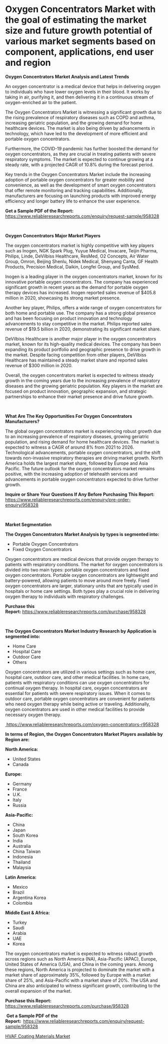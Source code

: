 <p><h1>Oxygen Concentrators Market with the goal of estimating the market size and future growth potential of various market segments based on component, applications, end user and region</h1></p><p><strong>Oxygen Concentrators Market Analysis and Latest Trends</strong></p>
<p><p>An oxygen concentrator is a medical device that helps in delivering oxygen to individuals who have lower oxygen levels in their blood. It works by taking in air, purifying it, and then delivering it in a continuous stream of oxygen-enriched air to the patient.</p><p>The Oxygen Concentrators Market is witnessing a significant growth due to the rising prevalence of respiratory diseases such as COPD and asthma, increasing geriatric population, and the growing demand for home healthcare devices. The market is also being driven by advancements in technology, which have led to the development of more efficient and portable oxygen concentrators.</p><p>Furthermore, the COVID-19 pandemic has further boosted the demand for oxygen concentrators, as they are crucial in treating patients with severe respiratory symptoms. The market is expected to continue growing at a steady rate, with a projected CAGR of 10.8% during the forecast period.</p><p>Key trends in the Oxygen Concentrators Market include the increasing adoption of portable oxygen concentrators for greater mobility and convenience, as well as the development of smart oxygen concentrators that offer remote monitoring and tracking capabilities. Additionally, manufacturers are focusing on launching products with improved energy efficiency and longer battery life to enhance the user experience.</p></p>
<p><strong>Get a Sample PDF of the Report:&nbsp;</strong> <a href="https://www.reliableresearchreports.com/enquiry/request-sample/958328">https://www.reliableresearchreports.com/enquiry/request-sample/958328</a></p>
<p>&nbsp;</p>
<p><strong>Oxygen Concentrators Major Market Players</strong></p>
<p><p>The oxygen concentrators market is highly competitive with key players such as Inogen, NGK Spark Plug, Yuyue Medical, Invacare, Teijin Pharma, Philips, Linde, DeVilbiss Healthcare, ResMed, O2 Concepts, Air Water Group, Omron, Beijing Shenlu, Nidek Medical, Shenyang Canta, GF Health Products, Precision Medical, Daikin, Longfei Group, and SysMed.</p><p>Inogen is a leading player in the oxygen concentrators market, known for its innovative portable oxygen concentrators. The company has experienced significant growth in recent years as the demand for portable oxygen therapy devices has increased. Inogen reported sales revenue of $405.8 million in 2020, showcasing its strong market presence.</p><p>Another key player, Philips, offers a wide range of oxygen concentrators for both home and portable use. The company has a strong global presence and has been focusing on product innovation and technology advancements to stay competitive in the market. Philips reported sales revenue of $19.5 billion in 2020, demonstrating its significant market share.</p><p>DeVilbiss Healthcare is another major player in the oxygen concentrators market, known for its high-quality medical devices. The company has been expanding its product portfolio and geographic presence to drive growth in the market. Despite facing competition from other players, DeVilbiss Healthcare has maintained a steady market share and reported sales revenue of $300 million in 2020.</p><p>Overall, the oxygen concentrators market is expected to witness steady growth in the coming years due to the increasing prevalence of respiratory diseases and the growing geriatric population. Key players in the market are focused on product innovation, geographic expansion, and strategic partnerships to enhance their market presence and drive future growth.</p></p>
<p>&nbsp;</p>
<p><strong>What Are The Key Opportunities For Oxygen Concentrators Manufacturers?</strong></p>
<p><p>The global oxygen concentrators market is experiencing robust growth due to an increasing prevalence of respiratory diseases, growing geriatric population, and rising demand for home healthcare devices. The market is expected to witness a CAGR of around 8% from 2021 to 2026. Technological advancements, portable oxygen concentrators, and the shift towards non-invasive respiratory therapies are driving market growth. North America holds the largest market share, followed by Europe and Asia Pacific. The future outlook for the oxygen concentrators market remains positive, with the increasing adoption of telehealth services and advancements in portable oxygen concentrators expected to drive further growth.</p></p>
<p><strong>Inquire or Share Your Questions If Any Before Purchasing This Report:</strong> <a href="https://www.reliableresearchreports.com/enquiry/pre-order-enquiry/958328">https://www.reliableresearchreports.com/enquiry/pre-order-enquiry/958328</a></p>
<p>&nbsp;</p>
<p><strong>Market Segmentation</strong></p>
<p><strong>The Oxygen Concentrators Market Analysis by types is segmented into:</strong></p>
<p><ul><li>Portable Oxygen Concentrators</li><li>Fixed Oxygen Concentrators</li></ul></p>
<p><p>Oxygen concentrators are medical devices that provide oxygen therapy to patients with respiratory conditions. The market for oxygen concentrators is divided into two main types: portable oxygen concentrators and fixed oxygen concentrators. Portable oxygen concentrators are lightweight and battery-powered, allowing patients to move around more freely. Fixed oxygen concentrators are larger, stationary units that are typically used in hospitals or home care settings. Both types play a crucial role in delivering oxygen therapy to individuals with respiratory challenges.</p></p>
<p><strong>Purchase this Report:&nbsp;</strong><a href="https://www.reliableresearchreports.com/purchase/958328">https://www.reliableresearchreports.com/purchase/958328</a></p>
<p>&nbsp;</p>
<p><strong>The Oxygen Concentrators Market Industry Research by Application is segmented into:</strong></p>
<p><ul><li>Home Care</li><li>Hospital Care</li><li>Outdoor Care</li><li>Others</li></ul></p>
<p><p>Oxygen concentrators are utilized in various settings such as home care, hospital care, outdoor care, and other medical facilities. In home care, patients with respiratory conditions can use oxygen concentrators for continual oxygen therapy. In hospital care, oxygen concentrators are essential for patients with severe respiratory issues. When it comes to outdoor care, portable oxygen concentrators are convenient for patients who need oxygen therapy while being active or traveling. Additionally, oxygen concentrators are used in other medical facilities to provide necessary oxygen therapy.</p></p>
<p><a href="https://www.reliableresearchreports.com/oxygen-concentrators-r958328">&nbsp;https://www.reliableresearchreports.com/oxygen-concentrators-r958328</a></p>
<p><strong>In terms of Region, the Oxygen Concentrators Market Players available by Region are:</strong></p>
<p>
    <p> <strong> North America: </strong>
        <ul>
            <li>United States</li>
            <li>Canada</li>
        </ul>
        </p> 
    <p> <strong> Europe: </strong>
        <ul>
            <li>Germany</li>
            <li>France</li>
            <li>U.K.</li>
            <li>Italy</li>
            <li>Russia</li>
        </ul>
        </p> 
    <p> <strong> Asia-Pacific: </strong>
        <ul>
            <li>China</li>
            <li>Japan</li>
            <li>South Korea</li>
            <li>India</li>
            <li>Australia</li>
            <li>China Taiwan</li>
            <li>Indonesia</li>
            <li>Thailand</li>
            <li>Malaysia</li>
        </ul>
        </p> 
    <p> <strong> Latin America: </strong>
        <ul>
            <li>Mexico</li>
            <li>Brazil</li>
            <li>Argentina Korea</li>
            <li>Colombia</li>
        </ul>
        </p> 
    <p> <strong> Middle East & Africa: </strong>
        <ul>
            <li>Turkey</li>
            <li>Saudi</li>
            <li>Arabia</li>
            <li>UAE</li>
            <li>Korea</li>
        </ul>
    </p>
    </p>
<p><p>The oxygen concentrators market is expected to witness robust growth across regions such as North America (NA), Asia-Pacific (APAC), Europe, United States of America (USA), and China in the coming years. Among these regions, North America is projected to dominate the market with a market share of approximately 35%, followed by Europe with a market share of 25%, and Asia-Pacific with a market share of 20%. The USA and China are also anticipated to witness significant growth, contributing to the overall expansion of the market.</p></p>
<p><strong>Purchase this Report: </strong><a href="https://www.reliableresearchreports.com/purchase/958328">https://www.reliableresearchreports.com/purchase/958328</a></p>
<p>&nbsp;<strong>Get a Sample PDF of the Report:&nbsp;&nbsp;</strong><a href="https://www.reliableresearchreports.com/enquiry/request-sample/958328">https://www.reliableresearchreports.com/enquiry/request-sample/958328</a></p>
<p><strong></strong></p>
<p><p><a href="https://issuu.com/reportprime-2/docs/hvaf-coating-materials-market-size-2030.pptx">HVAF Coating Materials Market</a></p></p>